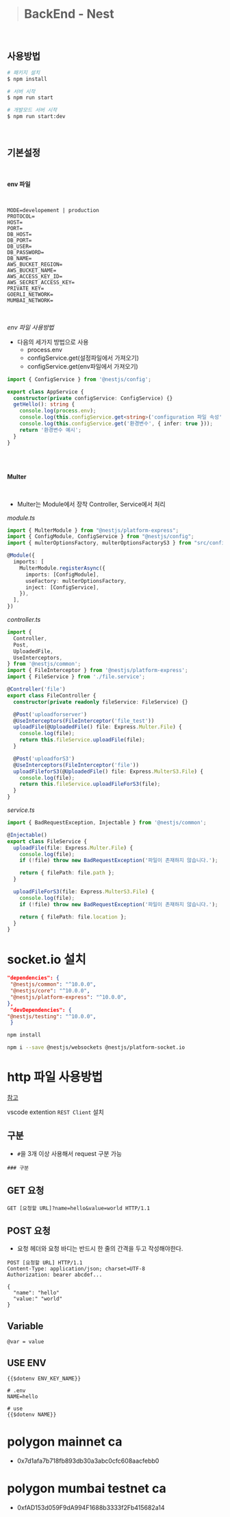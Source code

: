 > # BackEnd - Nest

<br />

## 사용방법

```sh
# 패키지 설치
$ npm install

# 서버 시작
$ npm run start

# 개발모드 서버 시작
$ npm run start:dev
```

<br />

## 기본설정

<br />

**env 파일**

<br />

```env
MODE=developement | production
PROTOCOL=
HOST=
PORT=
DB_HOST=
DB_PORT=
DB_USER=
DB_PASSWORD=
DB_NAME=
AWS_BUCKET_REGION=
AWS_BUCKET_NAME=
AWS_ACCESS_KEY_ID=
AWS_SECRET_ACCESS_KEY=
PRIVATE_KEY=
GOERLI_NETWORK=
MUMBAI_NETWORK=
```

<br />

_env 파일 사용방법_

- 다음의 세가지 방법으로 사용
  - process.env
  - configService.get(설정파일에서 가져오기)
  - configService.get(env파일에서 가져오기)

```ts
import { ConfigService } from '@nestjs/config';

export class AppService {
  constructor(private configService: ConfigService) {}
  getHello(): string {
    console.log(process.env);
    console.log(this.configService.get<string>('configuration 파일 속성'));
    console.log(this.configService.get('환경변수', { infer: true }));
    return '환경변수 예시';
  }
}
```

<br />

<br />

**Multer**

<br />

- Multer는 Module에서 장착 Controller, Service에서 처리

_module.ts_

```ts
import { MulterModule } from "@nestjs/platform-express";
import { ConfigModule, ConfigService } from "@nestjs/config";
import { multerOptionsFactory, multerOptionsFactoryS3 } from "src/config/multer.options.ts";

@Module({
  imports: [
    MulterModule.registerAsync({
      imports: [ConfigModule],
      useFactory: multerOptionsFactory,
      inject: [ConfigService],
    }),
  ],
})
```

_controller.ts_

```ts
import {
  Controller,
  Post,
  UploadedFile,
  UseInterceptors,
} from '@nestjs/common';
import { FileInterceptor } from '@nestjs/platform-express';
import { FileService } from './file.service';

@Controller('file')
export class FileController {
  constructor(private readonly fileService: FileService) {}

  @Post('uploadforserver')
  @UseInterceptors(FileInterceptor('file_test'))
  uploadFile(@UploadedFile() file: Express.Multer.File) {
    console.log(file);
    return this.fileService.uploadFile(file);
  }

  @Post('uploadforS3')
  @UseInterceptors(FileInterceptor('file'))
  uploadFileforS3(@UploadedFile() file: Express.MulterS3.File) {
    console.log(file);
    return this.fileService.uploadFileForS3(file);
  }
}
```

_service.ts_

```ts
import { BadRequestException, Injectable } from '@nestjs/common';

@Injectable()
export class FileService {
  uploadFile(file: Express.Multer.File) {
    console.log(file);
    if (!file) throw new BadRequestException('파일이 존재하지 않습니다.');

    return { filePath: file.path };
  }

  uploadFileForS3(file: Express.MulterS3.File) {
    console.log(file);
    if (!file) throw new BadRequestException('파일이 존재하지 않습니다.');

    return { filePath: file.location };
  }
}
```

# socket.io 설치

```json
"dependencies": {
 "@nestjs/common": "^10.0.0",
 "@nestjs/core": "^10.0.0",
 "@nestjs/platform-express": "^10.0.0",
},
 "devDependencies": {
"@nestjs/testing": "^10.0.0",
 }
```

```bash
npm install
```

```bash
npm i --save @nestjs/websockets @nestjs/platform-socket.io
```

# http 파일 사용방법

[참고](https://hudi.blog/vscode-rest-client/)

vscode extention `REST Client` 설치

## 구분

- `#`을 3개 이상 사용해서 request 구분 가능

```
### 구분
```

## GET 요청

```
GET [요청할 URL]?name=hello&value=world HTTP/1.1
```

## POST 요청

- 요청 헤더와 요청 바디는 반드시 한 줄의 간격을 두고 작성해야한다.

```
POST [요청할 URL] HTTP/1.1
Content-Type: application/json; charset=UTF-8
Authorization: bearer abcdef...

{
  "name": "hello"
  "value:" "world"
}
```

## Variable

```
@var = value
```

## USE ENV

```
{{$dotenv ENV_KEY_NAME}}
```

```
# .env
NAME=hello

# use
{{$dotenv NAME}}
```

# polygon mainnet ca

- 0x7d1afa7b718fb893db30a3abc0cfc608aacfebb0

# polygon mumbai testnet ca

- 0xfAD153d059F9dA994F1688b3333f2Fb415682a14
